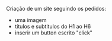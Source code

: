 Criação de um site seguindo os pedidos:
- uma imagem
- titulos e subtitulos do H1 ao H6
- inserir um button escrito "click"
